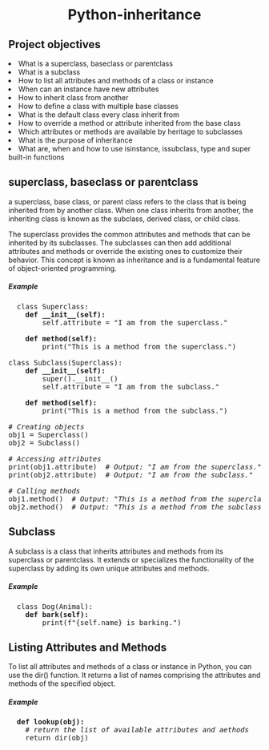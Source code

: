 <h1 align = "center">Python-inheritance</h1>

<h2>Project objectives</h2>

<li>What is a superclass, baseclass or parentclass</li>
<li>What is a subclass</li>
<li>How to list all attributes and methods of a class or instance</li>
<li>When can an instance have new attributes</li>
<li>How to inherit class from another</li>
<li>How to define a class with multiple base classes</li>
<li>What is the default class every class inherit from</li>
<li>How to override a method or attribute inherited from the base class</li>
<li>Which attributes or methods are available by heritage to subclasses</li>
<li>What is the purpose of inheritance</li>
<li>What are, when and how to use isinstance, issubclass, type and super built-in functions</li>

<h2>superclass, baseclass or parentclass</h2>

<p>a superclass, base class, or parent class refers to the class that is being inherited from by another class. When one class inherits from another, the inheriting class is known as the subclass, derived class, or child class.

The superclass provides the common attributes and methods that can be inherited by its subclasses. The subclasses can then add additional attributes and methods or override the existing ones to customize their behavior. This concept is known as inheritance and is a fundamental feature of object-oriented programming.</p>

<h5>Example</h5>

<pre>
  class Superclass:
    <b>def __init__(self):</b>
        self.attribute = "I am from the superclass."
    
    <b>def method(self):</b>
        print("This is a method from the superclass.")

class Subclass(Superclass):
    <b>def __init__(self):</b>
        super().__init__()
        self.attribute = "I am from the subclass."
    
    <b>def method(self):</b>
        print("This is a method from the subclass.")

<i># Creating objects</i>
obj1 = Superclass()
obj2 = Subclass()

<i># Accessing attributes</i>
print(obj1.attribute)  <i># Output: "I am from the superclass."</i>
print(obj2.attribute)  <i># Output: "I am from the subclass."</i>

<i># Calling methods</i>
obj1.method()  <i># Output: "This is a method from the superclass."</i>
obj2.method()  <i># Output: "This is a method from the subclass."</i>
</pre>

<h2>Subclass</h2>

<p>A subclass is a class that inherits attributes and methods from its superclass or parentclass. It extends or specializes the functionality of the superclass by adding its own unique attributes and methods.</p>

<h5>Example</h5>

<pre>
  class Dog(Animal):
    <b>def bark(self):</b>
        print(f"{self.name} is barking.")
</pre>

<h2>Listing Attributes and Methods</h2>

<p>To list all attributes and methods of a class or instance in Python, you can use the dir() function. It returns a list of names comprising the attributes and methods of the specified object.</p>

<h5>Example</h5>
<pre>
  <b>def lookup(obj):</b>
    <i># return the list of available attributes and aethods</i>
    return dir(obj)
</pre>

